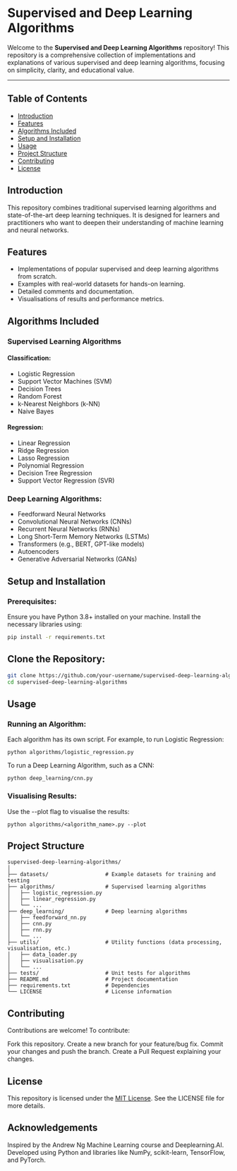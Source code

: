 # Supervised and Deep Learning Algorithms

Welcome to the **Supervised and Deep Learning Algorithms** repository! This repository is a comprehensive collection of implementations and explanations of various supervised and deep learning algorithms, focusing on simplicity, clarity, and educational value.

---

## Table of Contents

- [Introduction](#introduction)
- [Features](#features)
- [Algorithms Included](#algorithms-included)
- [Setup and Installation](#setup-and-installation)
- [Usage](#usage)
- [Project Structure](#project-structure)
- [Contributing](#contributing)
- [License](#license)


## Introduction

This repository combines traditional supervised learning algorithms and state-of-the-art deep learning techniques. It is designed for learners and practitioners who want to deepen their understanding of machine learning and neural networks.


## Features

- Implementations of popular supervised and deep learning algorithms from scratch.
- Examples with real-world datasets for hands-on learning.
- Detailed comments and documentation.
- Visualisations of results and performance metrics.


## Algorithms Included

### Supervised Learning Algorithms

#### Classification:
- Logistic Regression
- Support Vector Machines (SVM)
- Decision Trees
- Random Forest
- k-Nearest Neighbors (k-NN)
- Naive Bayes

#### Regression:
- Linear Regression
- Ridge Regression
- Lasso Regression
- Polynomial Regression
- Decision Tree Regression
- Support Vector Regression (SVR)


### Deep Learning Algorithms:
- Feedforward Neural Networks
- Convolutional Neural Networks (CNNs)
- Recurrent Neural Networks (RNNs)
- Long Short-Term Memory Networks (LSTMs)
- Transformers (e.g., BERT, GPT-like models)
- Autoencoders
- Generative Adversarial Networks (GANs)


## Setup and Installation

### Prerequisites:
Ensure you have Python 3.8+ installed on your machine. Install the necessary libraries using:
```bash
pip install -r requirements.txt
```

## Clone the Repository:
```bash
git clone https://github.com/your-username/supervised-deep-learning-algorithms.git
cd supervised-deep-learning-algorithms
```

## Usage
### Running an Algorithm:
Each algorithm has its own script. For example, to run Logistic Regression:
```
python algorithms/logistic_regression.py
```
To run a Deep Learning Algorithm, such as a CNN:
```
python deep_learning/cnn.py
```
### Visualising Results:
Use the --plot flag to visualise the results:
```
python algorithms/<algorithm_name>.py --plot
```

## Project Structure

```
supervised-deep-learning-algorithms/
│
├── datasets/                  # Example datasets for training and testing
├── algorithms/                # Supervised learning algorithms
│   ├── logistic_regression.py
│   ├── linear_regression.py
│   └── ...
├── deep_learning/             # Deep learning algorithms
│   ├── feedforward_nn.py
│   ├── cnn.py
│   ├── rnn.py
│   └── ...
├── utils/                     # Utility functions (data processing, visualisation, etc.)
│   ├── data_loader.py
│   ├── visualisation.py
│   └── ...
├── tests/                     # Unit tests for algorithms
├── README.md                  # Project documentation
├── requirements.txt           # Dependencies
└── LICENSE                    # License information
```

## Contributing
Contributions are welcome! To contribute:

Fork this repository.
Create a new branch for your feature/bug fix.
Commit your changes and push the branch.
Create a Pull Request explaining your changes.

## License
This repository is licensed under the [MIT License](https://github.com/Rawatpri/Supervised-and-Deep-Learning-Algorithms/blob/main/LICENSE
). See the LICENSE file for more details. 
## Acknowledgements
Inspired by the Andrew Ng Machine Learning course and Deeplearning.AI.  
Developed using Python and libraries like NumPy, scikit-learn, TensorFlow, and PyTorch.



